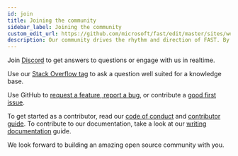 ```yaml
---
id: join
title: Joining the community
sidebar_label: Joining the community
custom_edit_url: https://github.com/microsoft/fast/edit/master/sites/website/src/docs/community/join.md
description: Our community drives the rhythm and direction of FAST. By taking part, your voice will help shape our future.
---
```

Join [Discord](https://discord.gg/FcSNfg4) to get answers to questions or engage with us in realtime.

Use our [Stack Overflow tag](https://stackoverflow.com/questions/tagged/fast-ui) to ask a question well suited for a knowledge base.

Use GitHub to [request a feature, report a bug](https://github.com/Microsoft/fast/issues/new/choose), or contribute a [good first issue](https://github.com/Microsoft/fast/labels/community:good-first-issue).

To get started as a contributor, read our [code of conduct](code-of-conduct.md) and [contributor guide](contributor-guide.md). To contribute to our documentation, take a look at our [writing documentation](writing-documentation.md) guide.

We look forward to building an amazing open source community with you.
